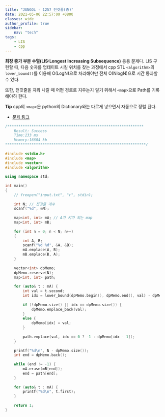 ```yaml
---
title: "JUNGOL - 1257 전깃줄(중)"
date: 2021-05-06 22:57:00 +0800
classes: wide
author_profile: true
sidebar:
    nav: "tech"
tags:
    - LIS
    - cpp
---
```


**최장 증가 부분 수열(LIS:Longest Increasing Subsequence)** 응용 문제다. LIS 구현할 때, 다음 숫자를 업데이트 시킬 위치를 찾는 과정에서 cpp STL `<algorithm>`의 `lower_bound()`를 이용해 O(LogN)으로 처리해야만 전체 O(NlogN)으로 시간 통과할 수 있다.

또한, 전깃줄을 지워 나갈 때 어떤 경로로 지우는지 알기 위해서 `<map>`으로 Path를 기록해야하 한다.

**Tip** cpp의 `<map>`은 python의 Dictionary와는 다르게 넣으면서 자동으로 정렬 된다.

- [문제 링크](http://www.jungol.co.kr/bbs/board.php?bo_table=pbank&wr_id=540&sca=99&sfl=wr_hit&stx=1257)

```cpp
/**************************************************************
    Result: Success
    Time:233 ms
    Memory:16604 kb
****************************************************************/
 
#include <stdio.h>
#include <map>
#include <vector>
#include <algorithm>
 
using namespace std;
 
int main()
{
    // freopen("input.txt", "r", stdin);
 
    int N; // 전깃줄 개수
    scanf("%d", &N);
 
    map<int, int> mA; // A가 키가 되는 map
    map<int, int> mB;
     
    for (int n = 0; n < N; n++)
    {
        int A, B;
        scanf("%d %d", &A, &B);
        mA.emplace(A, B);
        mB.emplace(B, A);
    }
 
    vector<int> dpMemo;
    dpMemo.reserve(N);
    map<int, int> path;
 
    for (auto& t : mA) {
        int val = t.second;
        int idx = lower_bound(dpMemo.begin(), dpMemo.end(), val) - dpMemo.begin();
 
        if (!dpMemo.size() || idx == dpMemo.size()) {
            dpMemo.emplace_back(val);
        }
        else {
            dpMemo[idx] = val;
        }
 
        path.emplace(val, idx == 0 ? -1 : dpMemo[idx - 1]);
    }
 
    printf("%d\n", N - dpMemo.size());
    int end = dpMemo.back();
 
    while (end != -1) {
        mA.erase(mB[end]);
        end = path[end];
    }
 
    for (auto& t : mA) {
        printf("%d\n", t.first);
    }
     
    return 1;
}
```